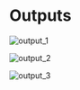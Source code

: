 <h1> Outputs </h1>

![output_1](https://user-images.githubusercontent.com/101562643/161397233-cb96fc3a-ab10-41b0-92b0-da4f7db4807e.png)

![output_2](https://user-images.githubusercontent.com/101562643/161397247-c4b6ccb7-738e-4cf7-8509-fcd056a51a11.png)

![output_3](https://user-images.githubusercontent.com/101562643/161397178-3774a909-0635-4981-93ce-358ce4a9b935.png)
